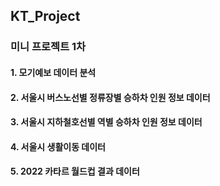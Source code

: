 ## KT_Project

### 미니 프로젝트 1차

#### 1. 모기예보 데이터 분석

#### 2. 서울시 버스노선별 정류장별 승하차 인원 정보 데이터
    
#### 3. 서울시 지하철호선별 역별 승하차 인원 정보 데이터

#### 4. 서울시 생활이동 데이터

#### 5. 2022 카타르 월드컵 결과 데이터
